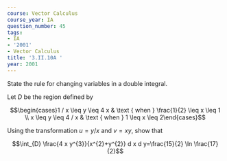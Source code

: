 ```yaml
---
course: Vector Calculus
course_year: IA
question_number: 45
tags:
- IA
- '2001'
- Vector Calculus
title: '3.II.10A '
year: 2001
---
```



State the rule for changing variables in a double integral.

Let $D$ be the region defined by

$$\begin{cases}1 / x \leq y \leq 4 x & \text { when } \frac{1}{2} \leq x \leq 1 \\ x \leq y \leq 4 / x & \text { when } 1 \leq x \leq 2\end{cases}$$

Using the transformation $u=y / x$ and $v=x y$, show that

$$\int_{D} \frac{4 x y^{3}}{x^{2}+y^{2}} d x d y=\frac{15}{2} \ln \frac{17}{2}$$